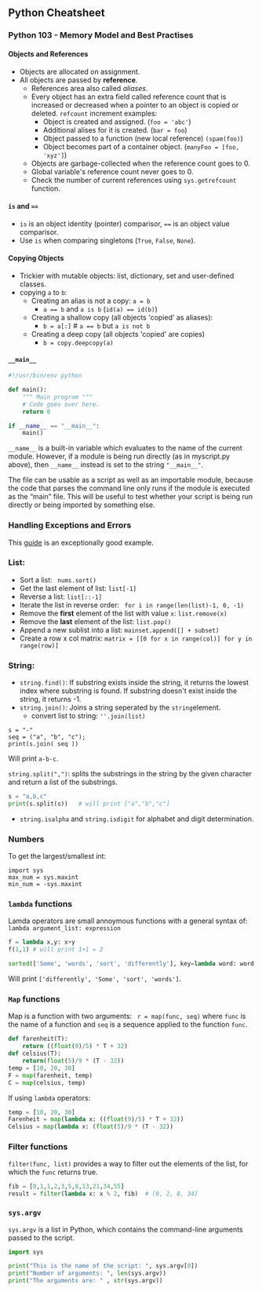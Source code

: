 ## Python Cheatsheet

### Python 103 - Memory Model and Best Practises
#### Objects and References
- Objects are allocated on assignment.
- All objects are passed by __reference__.
    - References area also called _aliases_.
    - Every object has an extra field called reference count that is increased or decreased when a pointer to an object is copied or deleted.
        `refcount` increment examples:
        - Object is created and assigned. (`foo = 'abc'`)
        - Additional alises for it is created. (`bar = foo`)
        - Object passed to a function (new local reference) `(spam(foo)`)
        - Object becomes part of a container object. (`manyFoo = [foo, 'xyz']`)
    - Objects are garbage-collected when the reference count goes to 0.
    - Global variable's reference count never goes to 0.
    - Check the number of current references using `sys.getrefcount` function.

#### `is` and `==`
- `is` is an object identity (pointer) comparisor, `==` is an object value comparisor.
- Use `is` when comparing singletons (`True`, `False`, `None`).


#### Copying Objects
- Trickier with mutable objects: list, dictionary, set and user-defined classes.
- copying `a` to `b`:
    - Creating an alias is not a copy: `a = b`
        - `a == b` and `a is b` (`id(a) == id(b)`)
    - Creating a shallow copy (all objects 'copied' as aliases):
        - `b = a[:]` # `a == b` but `a is not b`
    - Creating a deep copy (all objects 'copied' are copies)
        - `b = copy.deepcopy(a)`
        

#### `__main__`

```python 
#!/usr/bin/env python

def main():
    """ Main program """
    # Code goes over here.
    return 0

if __name__ == "__main__":
    main()
```

```__name__``` is a built-in variable which evaluates to the name of the current module. However, if a module is being run directly (as in myscript.py above), then ```__name__``` instead is set to the string ```"__main__"```. 

The file can be usable as a script as well as an importable module, because the code that parses the command line only runs if the module is executed as the “main” file. This will be useful to test whether your script is being run directly or being imported by something else.

### Handling Exceptions and Errors
This [guide](http://hplgit.github.io/primer.html/doc/pub/input/._input-readable007.html) is an exceptionally good example.

### List:
- Sort a list: ``` nums.sort()```
- Get the last element of list: ```list[-1]```
- Reverse a list: ```list[::-1]```
- Iterate the list in reverse order: ``` for i in range(len(list)-1, 0, -1)```
- Remove the __first__ element of the list with value ```x```: ```list.remove(x)```
- Remove the __last__ element of the list: ```list.pop()```
- Append a new sublist into a list: ```mainset.append([] + subset)```
- Create a row x col matrix: ```matrix = [[0 for x in range(col)] for y in range(row)]```

### String:
- ```string.find()```: If substring exists inside the string, it returns the lowest index where substring is found.
If substring doesn't exist inside the string, it returns -1.
- ```string.join()```: Joins a string seperated by the ```string```element. 
  - convert list to string: ```''.join(list)```
  
```
s = "-"
seq = ("a", "b", "c"); 
print(s.join( seq ))
```
Will print ```a-b-c```.

```string.split(",")```: splits the substrings in the string by the given character and return a list of the substrings.
```python
s = "a,b,c"
print(s.split(s))   # will print ["a","b","c"]
```

- ```string.isalpha``` and ```string.isdigit``` for alphabet and digit determination.

### Numbers
To get the largest/smallest int:
```
import sys
max_num = sys.maxint
min_num = -sys.maxint
```

### ```lambda``` functions

Lamda operators are small annoymous functions with a general syntax of: ```lambda argument_list: expression```
```python
f = lambda x,y: x+y
f(1,1) # will print 1+1 = 2
```
```python
sorted(['Some', 'words', 'sort', 'differently'], key=lambda word: word.lower())
```

Will print ```['differently', 'Some', 'sort', 'words']```.

### ```Map``` functions
Map is a function with two arguments: ``` r = map(func, seq)``` where ```func``` is the name of a function and ```seq``` is a sequence applied to the function ```func```.
```python
def farenheit(T):
    return ((float(9)/5) * T + 32)
def celsius(T):
    return(float(5)/9 * (T - 32))
temp = [10, 20, 30]
F = map(farenheit, temp)
C = map(celsius, temp)
```

If using ```lambda``` operators:
```python
temp = [10, 20, 30]
Farenheit = map(lambda x: ((float(9)/5) * T + 32))
Celsius = map(lambda x: (float(5)/9 * (T - 32))
```

### Filter functions
```filter(func, list)``` provides a way to filter out the elements of the list, for which the ```func``` returns true.
```python 
fib = [0,1,1,2,3,5,8,13,21,34,55]
result = filter(lambda x: x % 2, fib)  # [0, 2, 8, 34]
```

### ```sys.argv``` 
```sys.argv``` is a list in Python, which contains the command-line arguments passed to the script.

```python
import sys

print("This is the name of the script: ", sys.argv[0])
print("Number of arguments: ", len(sys.argv))
print("The arguments are: " , str(sys.argv))
```


